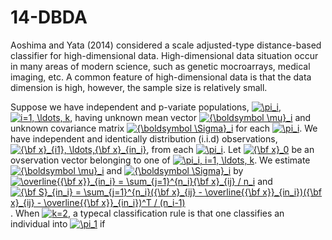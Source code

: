 # 14-DBDA

Aoshima and Yata (2014) considered a scale adjusted-type distance-based classifier for high-dimensional data. High-dimensional data situation occur in many areas of modern science, such as genetic mocroarrays, medical imaging, etc. A common feature of high-dimensional data is that the data dimension is high, however, the sample size is relatively small. 

Suppose we have independent and p-variate populations, <a href="https://www.codecogs.com/eqnedit.php?latex=\pi_i" target="_blank"><img src="https://latex.codecogs.com/gif.latex?\pi_i" title="\pi_i" /></a>, <a href="https://www.codecogs.com/eqnedit.php?latex=i=1,&space;\ldots,&space;k" target="_blank"><img src="https://latex.codecogs.com/gif.latex?i=1,&space;\ldots,&space;k" title="i=1, \ldots, k" /></a>, having unknown mean vector <a href="https://www.codecogs.com/eqnedit.php?latex={\boldsymbol&space;\mu}_i" target="_blank"><img src="https://latex.codecogs.com/gif.latex?{\boldsymbol&space;\mu}_i" title="{\boldsymbol \mu}_i" /></a> and unknown covariance matrix <a href="https://www.codecogs.com/eqnedit.php?latex={\boldsymbol&space;\Sigma}_i" target="_blank"><img src="https://latex.codecogs.com/gif.latex?{\boldsymbol&space;\Sigma}_i" title="{\boldsymbol \Sigma}_i" /></a> for each <a href="https://www.codecogs.com/eqnedit.php?latex=\pi_i" target="_blank"><img src="https://latex.codecogs.com/gif.latex?\pi_i" title="\pi_i" /></a>. We have independent and identically distribution (i.i.d) observations, <a href="https://www.codecogs.com/eqnedit.php?latex={\bf&space;x}_{i1},&space;\ldots,{\bf&space;x}_{in_i}" target="_blank"><img src="https://latex.codecogs.com/gif.latex?{\bf&space;x}_{i1},&space;\ldots,{\bf&space;x}_{in_i}" title="{\bf x}_{i1}, \ldots,{\bf x}_{in_i}" /></a>, from each <a href="https://www.codecogs.com/eqnedit.php?latex=\pi_i" target="_blank"><img src="https://latex.codecogs.com/gif.latex?\pi_i" title="\pi_i" /></a>. Let <a href="https://www.codecogs.com/eqnedit.php?latex={\bf&space;x}_0" target="_blank"><img src="https://latex.codecogs.com/gif.latex?{\bf&space;x}_0" title="{\bf x}_0" /></a> be an ovservation vector belonging to one of <a href="https://www.codecogs.com/eqnedit.php?latex=\pi_i,&space;i=1,&space;\ldots,&space;k" target="_blank"><img src="https://latex.codecogs.com/gif.latex?\pi_i,&space;i=1,&space;\ldots,&space;k" title="\pi_i, i=1, \ldots, k" /></a>. We estimate <a href="https://www.codecogs.com/eqnedit.php?latex={\boldsymbol&space;\mu}_i" target="_blank"><img src="https://latex.codecogs.com/gif.latex?{\boldsymbol&space;\mu}_i" title="{\boldsymbol \mu}_i" /></a> and <a href="https://www.codecogs.com/eqnedit.php?latex={\boldsymbol&space;\Sigma}_i" target="_blank"><img src="https://latex.codecogs.com/gif.latex?{\boldsymbol&space;\Sigma}_i" title="{\boldsymbol \Sigma}_i" /></a> by <a href="https://www.codecogs.com/eqnedit.php?latex=\overline{{\bf&space;x}}_{in_i}&space;=&space;\sum_{j=1}^{n_i}{\bf&space;x}_{ij}&space;/&space;n_i" target="_blank"><img src="https://latex.codecogs.com/gif.latex?\overline{{\bf&space;x}}_{in_i}&space;=&space;\sum_{j=1}^{n_i}{\bf&space;x}_{ij}&space;/&space;n_i" title="\overline{{\bf x}}_{in_i} = \sum_{j=1}^{n_i}{\bf x}_{ij} / n_i" /></a> and <a href="https://www.codecogs.com/eqnedit.php?latex={\bf&space;S}_{in_i}&space;=&space;\sum_{j=1}^{n_i}({\bf&space;x}_{ij}&space;-&space;\overline{{\bf&space;x}}_{in_i})({\bf&space;x}_{ij}&space;-&space;\overline{{\bf&space;x}}_{in_i})^T&space;/&space;(n_i-1)" target="_blank"><img src="https://latex.codecogs.com/gif.latex?{\bf&space;S}_{in_i}&space;=&space;\sum_{j=1}^{n_i}({\bf&space;x}_{ij}&space;-&space;\overline{{\bf&space;x}}_{in_i})({\bf&space;x}_{ij}&space;-&space;\overline{{\bf&space;x}}_{in_i})^T&space;/&space;(n_i-1)" title="{\bf S}_{in_i} = \sum_{j=1}^{n_i}({\bf x}_{ij} - \overline{{\bf x}}_{in_i})({\bf x}_{ij} - \overline{{\bf x}}_{in_i})^T / (n_i-1)" /></a>. When <a href="https://www.codecogs.com/eqnedit.php?latex=k=2" target="_blank"><img src="https://latex.codecogs.com/gif.latex?k=2" title="k=2" /></a>, a typecal classification rule is that one classifies an individual into <a href="https://www.codecogs.com/eqnedit.php?latex=\pi_1" target="_blank"><img src="https://latex.codecogs.com/gif.latex?\pi_1" title="\pi_1" /></a> if 
